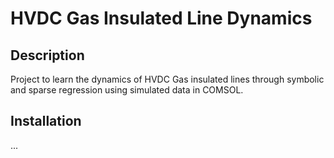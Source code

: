# HVDC Gas Insulated Line Dynamics

## Description

Project to learn the dynamics of HVDC Gas insulated lines through symbolic and sparse regression using simulated data in COMSOL.

## Installation

...
